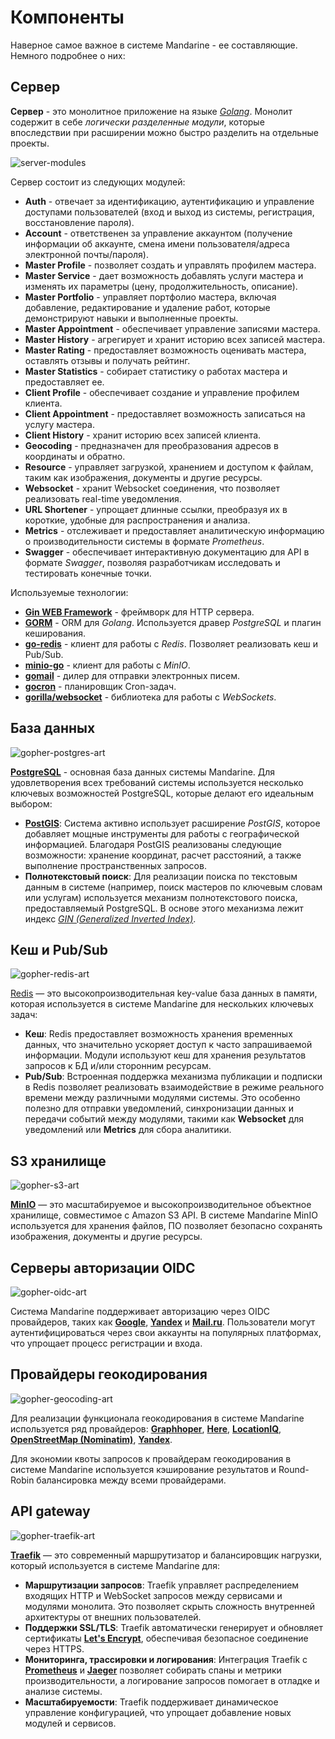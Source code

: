 # Компоненты

Наверное самое важное в системе Mandarine - ее составляющие. Немного подробнее о них:

## Сервер

**Сервер** - это монолитное приложение на языке [*Golang*](https://go.dev/). Монолит содержит в себе *логически
разделенные модули*,
которые впоследствии при расширении можно быстро разделить на отдельные проекты.

![server-modules](./_assets/server-modules.png 'Модули монолита')

Сервер состоит из следующих модулей:

+ **Auth** - отвечает за идентификацию, аутентификацию и управление доступами пользователей (вход и выход из системы,
  регистрация, восстановление пароля).
+ **Account** - ответственен за управление аккаунтом (получение информации об аккаунте, смена имени пользователя/адреса
  электронной почты/пароля).
+ **Master Profile** - позволяет создать и управлять профилем мастера.
+ **Master Service** - дает возможность добавлять услуги мастера и изменять их параметры (цену, продолжительность,
  описание).
+ **Master Portfolio** - управляет портфолио мастера, включая добавление, редактирование и удаление работ, которые
  демонстрируют навыки и выполненные проекты.
+ **Master Appointment** - обеспечивает управление записями мастера.
+ **Master History** - агрегирует и хранит историю всех записей мастера.
+ **Master Rating** - предоставляет возможность оценивать мастера, оставлять отзывы и получать рейтинг.
+ **Master Statistics** - собирает статистику о работах мастера и предоставляет ее.
+ **Client Profile** - обеспечивает создание и управление профилем клиента.
+ **Client Appointment** - предоставляет возможность записаться на услугу мастера.
+ **Client History** - хранит историю всех записей клиента.
+ **Geocoding** - предназначен для преобразования адресов в координаты и обратно.
+ **Resource** - управляет загрузкой, хранением и доступом к файлам, таким как изображения, документы и другие ресурсы.
+ **Websocket** - хранит Websocket соединения, что позволяет реализовать real-time уведомления.
+ **URL Shortener** - упрощает длинные ссылки, преобразуя их в короткие, удобные для распространения и анализа.
+ **Metrics** - отслеживает и предоставляет аналитическую информацию о производительности системы в формате
  *Prometheus*.
+ **Swagger** - обеспечивает интерактивную документацию для API в формате *Swagger*, позволяя разработчикам исследовать
  и тестировать
  конечные точки.

Используемые технологии:

- [**Gin WEB Framework**](https://gin-gonic.com/) - фреймворк для HTTP сервера.
- [**GORM**](https://gorm.io/index.html) - ORM для *Golang*. Используется дравер *PostgreSQL* и плагин кеширования.
- [**go-redis**](https://redis.uptrace.dev/) - клиент для работы с *Redis*. Позволяет реализовать кеш и Pub/Sub.
- [**minio-go**](https://min.io/docs/minio/linux/developers/go/minio-go.html?ref=docs-redirect) - клиент для работы с
  *MinIO*.
- [**gomail**](https://github.com/go-gomail/gomail) - дилер для отправки электронных писем.
- [**gocron**](https://github.com/go-co-op/gocron) - планировщик Cron-задач.
- [**gorilla/websocket**](https://github.com/gorilla/websocket) - библиотека для работы с *WebSockets*.

## База данных

![gopher-postgres-art](./_assets/gopher-postgres-art.png 'Подружили Gopher с PostgreSQL')

[**PostgreSQL**](https://www.postgresql.org/) - основная база данных системы Mandarine. Для удовлетворения всех
требований системы используется несколько ключевых возможностей PostgreSQL, которые делают его идеальным выбором:

+ [**PostGIS**](https://postgis.net/): Система активно использует расширение *PostGIS*, которое добавляет
  мощные инструменты для работы с географической информацией. Благодаря PostGIS реализованы следующие возможности:
  хранение координат, расчет расстояний, а также выполнение пространственных запросов.
+ **Полнотекстовый поиск**: Для реализации поиска по текстовым данным в системе (например, поиск мастеров по ключевым
  словам или услугам) используется механизм полнотекстового поиска, предоставляемый PostgreSQL. В основе этого механизма
  лежит индекс [*GIN (Generalized Inverted Index)*](https://www.postgresql.org/docs/current/gin.html).

## Кеш и Pub/Sub

![gopher-redis-art](./_assets/gopher-redis-art.png 'Gopher оседлал Redis')

[Redis](https://redis.io/) — это высокопроизводительная key-value база данных в памяти, которая используется в системе
Mandarine для нескольких ключевых задач:

+ **Кеш**: Redis предоставляет возможность хранения временных данных, что значительно ускоряет доступ к часто
  запрашиваемой информации. Модули используют кеш для хранения результатов запросов к БД и/или сторонним ресурсам.
+ **Pub/Sub**: Встроенная поддержка механизма публикации и подписки в Redis позволяет реализовать взаимодействие в
  режиме реального времени между различными модулями системы. Это особенно полезно для отправки уведомлений,
  синхронизации данных и передачи событий между модулями, такими как **Websocket** для уведомлений или **Metrics** для
  сбора аналитики.

## S3 хранилище

![gopher-s3-art](./_assets/gopher-s3-art.png 'Gopher собрал ведро файлов')

[**MinIO**](https://min.io/) — это масштабируемое и высокопроизводительное объектное хранилище, совместимое с Amazon S3
API. В системе Mandarine MinIO используется для хранения файлов, ПО позволяет безопасно сохранять изображения, документы
и другие ресурсы.

## Серверы авторизации OIDC

![gopher-oidc-art](./_assets/gopher-oidc-art.png 'Gopher собрал данные пользователей')

Система Mandarine поддерживает авторизацию через OIDC провайдеров, таких
как [**Google**](https://developers.google.com/identity/protocols/oauth2?hl=ru),
[**Yandex**](https://yandex.ru/dev/id/doc/ru/concepts/ya-oauth-intro)
и [**Mail.ru**](https://help.mail.ru/developers/oauth). Пользователи могут аутентифицироваться через свои аккаунты на
популярных платформах, что упрощает процесс регистрации и входа.

## Провайдеры геокодирования

![gopher-geocoding-art](./_assets/gopher-geocoding-art.png 'Gopher ищет нужное место')

Для реализации функционала геокодирования в системе Mandarine используется ряд
провайдеров: [**Graphhoper**](https://docs.graphhopper.com/),
[**Here**](https://developer.here.com/develop/rest-apis),
[**LocationIQ**](https://docs.locationiq.com/reference/search),
[**OpenStreetMap (Nominatim)**](https://nominatim.org/release-docs/latest/api/Overview/),
[**Yandex**](https://yandex.ru/dev/geocode/doc/ru/).

Для экономии квоты запросов к провайдерам геокодирования в системе Mandarine используется кэширование результатов и
Round-Robin балансировка между всеми провайдерами.

## API gateway

![gopher-traefik-art](./_assets/gopher-traefik-art.png 'Gopher шифрует трафик')

[**Traefik**](https://traefik.io/traefik/) — это современный маршрутизатор и балансировщик нагрузки, который
используется в системе Mandarine для:

+ **Маршрутизации запросов**: Traefik управляет распределением входящих HTTP и WebSocket запросов между сервисами и
  модулями монолита. Это позволяет скрыть сложность внутренней архитектуры от внешних пользователей.
+ **Поддержки SSL/TLS**: Traefik автоматически генерирует и обновляет сертификаты
  [**Let's Encrypt**](https://letsencrypt.org/ru/), обеспечивая безопасное соединение через HTTPS.
+ **Мониторинга, трассировки и логирования**: Интеграция Traefik с [**Prometheus**](https://prometheus.io/) и [
  **Jaeger**](https://www.jaegertracing.io/) позволяет собирать спаны и метрики производительности, а логирование
  запросов помогает в отладке и анализе системы.
+ **Масштабируемости**: Traefik поддерживает динамическое управление конфигурацией, что упрощает добавление новых
  модулей и сервисов.
